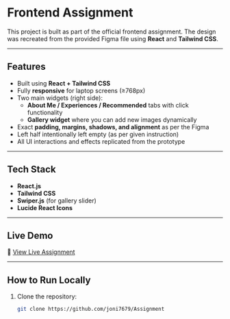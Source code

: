 # Frontend Assignment 

This project is built as part of the official frontend assignment. The design was recreated from the provided Figma file using **React** and **Tailwind CSS**.

---

##  Features

- Built using **React + Tailwind CSS**
- Fully **responsive** for laptop screens (≥768px)
- Two main widgets (right side):
  - **About Me / Experiences / Recommended** tabs with click functionality
  - **Gallery widget** where you can add new images dynamically
- Exact **padding, margins, shadows, and alignment** as per the Figma
- Left half intentionally left empty (as per given instruction)
- All UI interactions and effects replicated from the prototype

---

## Tech Stack

- **React.js**
- **Tailwind CSS**
- **Swiper.js** (for gallery slider)
- **Lucide React Icons**

---

##  Live Demo

🔗 [View Live Assignment](https://assignment-seven-zeta.vercel.app/)

---

##  How to Run Locally

1. Clone the repository:
   ```bash
   git clone https://github.com/joni7679/Assignment
